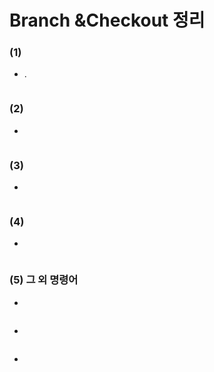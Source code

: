 #  Branch &Checkout 정리

### (1) 

- .

```shell

```



### (2) 

- 

```shell

```



### (3) 

- 

```shell

```



### (4) 

- 

```shell

```



### (5) 그 외 명령어

- 

```shell

```

- 

```shell

```

- 

```shell

```

